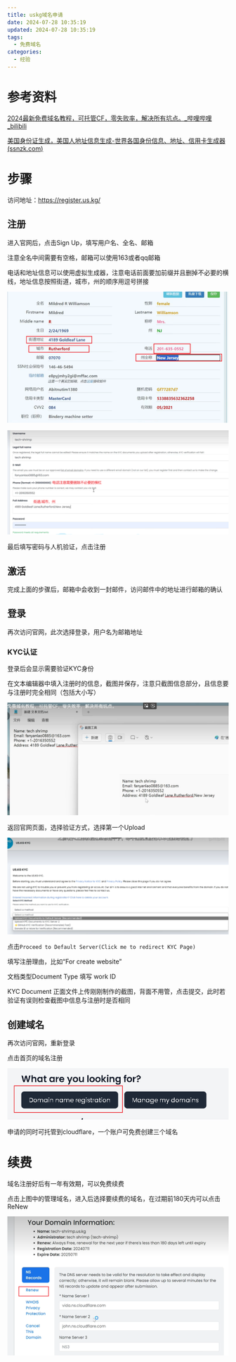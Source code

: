 ```yaml
---
title: uskg域名申请
date: 2024-07-28 10:35:19
updated: 2024-07-28 10:35:19
tags:
  - 免费域名
categories:
  - 经验
---
```


# 参考资料

[2024最新免费域名教程，可托管CF，零失败率，解决所有坑点。_哔哩哔哩_bilibili](https://www.bilibili.com/video/BV1by411B7Ko/?spm_id_from=333.999.0.0&vd_source=7103983ce7cdb97d8715a21074de9a20)

[美国身份证生成，美国人地址信息生成-世界各国身份信息、地址、信用卡生成器 (ssnzk.com)](https://www.ssnzk.com/)

# 步骤

访问地址：https://register.us.kg/

## 注册

进入官网后，点击Sign Up，填写用户名、全名、邮箱

注意全名中间需要有空格，邮箱可以使用163或者qq邮箱

电话和地址信息可以使用虚拟生成器，注意电话前面要加前缀并且删掉不必要的横线，地址信息按照街道，城市，州的顺序用逗号拼接

![image-20240904231047502](uskg域名申请/image-20240904231047502.png)

![image-20240904231000976](uskg域名申请/image-20240904231000976.png)

最后填写密码与人机验证，点击注册

## 激活

完成上面的步骤后，邮箱中会收到一封邮件，访问邮件中的地址进行邮箱的确认

## 登录

再次访问官网，此次选择登录，用户名为邮箱地址

### KYC认证

登录后会显示需要验证KYC身份

在文本编辑器中填入注册时的信息，截图并保存，注意只截图信息部分，且信息要与注册时完全相同（包括大小写）

![image-20240904231539456](uskg域名申请/image-20240904231539456.png)

返回官网页面，选择验证方式，选择第一个Upload

![image-20240904231658584](uskg域名申请/image-20240904231658584.png)

点击`Proceed to Default Server(Click me to redirect KYC Page)`

填写注册理由，比如“For create website”

文档类型Document Type 填写 work ID

KYC Document 正面文件上传刚刚制作的截图，背面不用管，点击提交，此时若验证有误则检查截图中信息与注册时是否相同

## 创建域名

再次访问官网，重新登录

点击首页的域名注册

![image-20240904232201788](uskg域名申请/image-20240904232201788.png)

申请的同时可托管到cloudflare，一个账户可免费创建三个域名

# 续费

域名注册好后有一年有效期，可以免费续费

点击上图中的管理域名，进入后选择要续费的域名，在过期前180天内可以点击ReNew

![image-20240904232511356](uskg域名申请/image-20240904232511356.png)